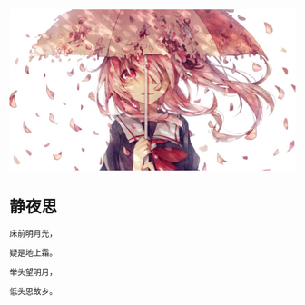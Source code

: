 <!DOCTYPE html>
<html lang="en">
<head>
    <meta charset="UTF-8">
    <title>唐诗一首</title>
</head>
<body>
    <img src="雨伞与樱花.jpg"/>
<h1>静夜思</h1>
<p>床前明月光，</p>
<p>疑是地上霜。</p>
<p>举头望明月，</p>
<p>低头思故乡。</p>
</body>
</html> 
